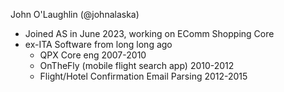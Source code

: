 John O'Laughlin (@johnalaska)

- Joined AS in June 2023, working on EComm Shopping Core
- ex-ITA Software from long long ago
  - QPX Core eng 2007-2010
  - OnTheFly (mobile flight search app) 2010-2012
  - Flight/Hotel Confirmation Email Parsing 2012-2015
  
<!---
johnalaska/johnalaska is a ✨ special ✨ repository because its `README.md` (this file) appears on your GitHub profile.
You can click the Preview link to take a look at your changes.
--->

